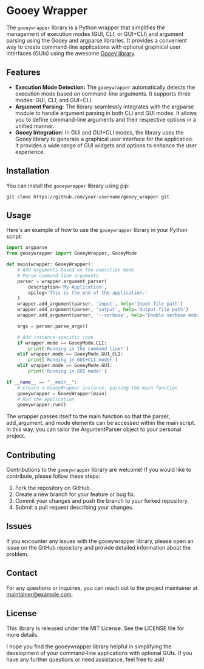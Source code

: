 # Gooey Wrapper

The `gooeywrapper` library is a Python wrapper that simplifies the management of execution modes (GUI, CLI, or GUI+CLI) and argument parsing using the Gooey and argparse libraries. It provides a convenient way to create command-line applications with optional graphical user interfaces (GUIs) using the awesome [Gooey library](https://github.com/chriskiehl/Gooey).

## Features

- **Execution Mode Detection:** The `gooeywrapper` automatically detects the execution mode based on command-line arguments. It supports three modes: GUI, CLI, and GUI+CLI.
- **Argument Parsing:** The library seamlessly integrates with the argparse module to handle argument parsing in both CLI and GUI modes. It allows you to define command-line arguments and their respective options in a unified manner.
- **Gooey Integration:** In GUI and GUI+CLI modes, the library uses the Gooey library to generate a graphical user interface for the application. It provides a wide range of GUI widgets and options to enhance the user experience.

## Installation

You can install the `gooeywrapper` library using pip:

```
git clone https://github.com/your-username/gooey_wrapper.git
```

## Usage

Here's an example of how to use the `gooeywrapper` library in your Python script:

```python
import argparse
from gooeywrapper import GooeyWrapper, GooeyMode

def main(wrapper: GooeyWrapper):
    # Add arguments based on the execution mode
    # Parse command-line arguments
    parser = wrapper.argument_parser(
        description='My Application',
        epilog='This is the end of the application.'
    )
    wrapper.add_argument(parser, 'input', help='Input file path')
    wrapper.add_argument(parser, 'output', help='Output file path')
    wrapper.add_argument(parser, '--verbose', help='Enable verbose mode', action='store_true')

    args = parser.parse_args()

    # Add instance-specific code
    if wrapper.mode == GooeyMode.CLI:
        print('Running in the command line!')
    elif wrapper.mode == GooeyMode.GUI_CLI:
        print('Running in GUI+CLI mode!')
    elif wrapper.mode == GooeyMode.GUI:
        print('Running in GUI mode!')

if __name__ == "__main__":
    # Create a GooeyWrapper instance, passing the main function
    gooeywrapper = GooeyWrapper(main)
    # Run the application
    gooeywrapper.run()
```

The wrapper passes itself to the main function so that the parser, add_argument, and mode elements can be accessed within the main script. In this way, you can tailor the ArgumentParser object to your personal project.

## Contributing

Contributions to the `gooeywrapper` library are welcome! If you would like to contribute, please follow these steps:

1. Fork the repository on GitHub.
2. Create a new branch for your feature or bug fix.
3. Commit your changes and push the branch to your forked repository.
4. Submit a pull request describing your changes.

## Issues
If you encounter any issues with the gooeywrapper library, please open an issue on the GitHub repository and provide detailed information about the problem.

## Contact
For any questions or inquiries, you can reach out to the project maintainer at maintainer@example.com.

## License
This library is released under the MIT License. See the LICENSE file for more details.

I hope you find the gooeywrapper library helpful in simplifying the development of your command-line applications with optional GUIs. If you have any further questions or need assistance, feel free to ask!